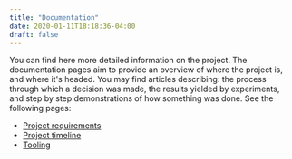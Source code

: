 ```yaml
---
title: "Documentation"
date: 2020-01-11T18:18:36-04:00
draft: false
---
```


You can find here more detailed information on the project. The documentation pages aim to provide an overview of where the project is, and where it's headed. You may find articles describing: the process through which a decision was made, the results yielded by experiments, and step by step demonstrations of how something was done. See the following pages:
<!-- {{< relref "./requirements" >}} -->
- [Project requirements]()
- [Project timeline](roadmap)
- [Tooling](tooling)
